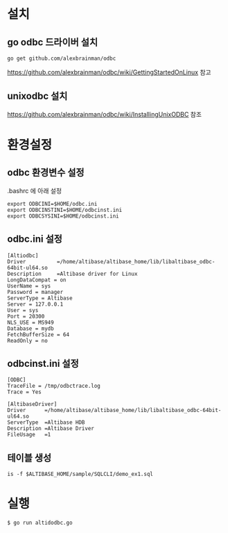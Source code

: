 # 설치

## go odbc 드라이버 설치

```
go get github.com/alexbrainman/odbc
```

https://github.com/alexbrainman/odbc/wiki/GettingStartedOnLinux 참고



## unixodbc 설치

<https://github.com/alexbrainman/odbc/wiki/InstallingUnixODBC>  참조



# 환경설정

## odbc 환경변수 설정

.bashrc 에 아래 설정

```
export ODBCINI=$HOME/odbc.ini
export ODBCINSTINI=$HOME/odbcinst.ini
export ODBCSYSINI=$HOME/odbcinst.ini
```



## odbc.ini 설정

```
[Altiodbc]
Driver          =/home/altibase/altibase_home/lib/libaltibase_odbc-64bit-ul64.so
Description     =Altibase driver for Linux
LongDataCompat = on
UserName = sys 
Password = manager
ServerType = Altibase
Server = 127.0.0.1
User = sys 
Port = 20300
NLS_USE = MS949
Database = mydb
FetchBufferSize = 64
ReadOnly = no
```

## odbcinst.ini 설정

```
[ODBC]
TraceFile = /tmp/odbctrace.log
Trace = Yes 

[AltibaseDriver]
Driver      =/home/altibase/altibase_home/lib/libaltibase_odbc-64bit-ul64.so
ServerType  =Altibase HDB 
Description =Altibase Driver
FileUsage   =1
```

## 테이블 생성

```
is -f $ALTIBASE_HOME/sample/SQLCLI/demo_ex1.sql
```



# 실행

```
$ go run altidodbc.go
```

